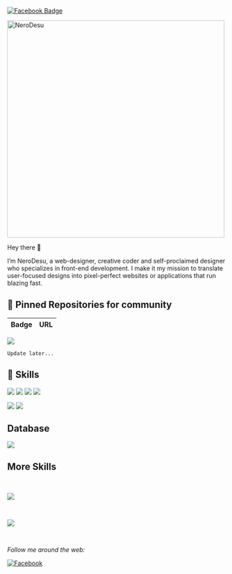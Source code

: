 [![Facebook Badge](https://img.shields.io/badge/Facebook-Profile-informational?style=flat&logo=facebook&logoColor=white&color=1CA2F1)](https://www.facebook.com/TonTai.0805/)
  
  
  <img src="https://tontai-196367064.imgix.net/%E3%83%BC%E3%81%B8%E3%83%BC.png" alt="NeroDesu" width="500">
   <p>Hey there 👋</p>
  <p> I’m NeroDesu, a web-designer, creative coder and self-proclaimed designer who specializes in front-end development. I make it my mission to translate user-focused designs into pixel-perfect websites or applications that run blazing fast.
  </p>



## 📌 Pinned Repositories for community
Badge | URL
------------ | -------------
![](https://img.shields.io/badge/Colab-F9AB00?style=for-the-badge&logo=googlecolab&color=525252)

```Update later...```
<br>

## 💼 Skills
![](https://img.shields.io/badge/HTML5-E34F26?style=for-the-badge&logo=html5&logoColor=white)
![](https://img.shields.io/badge/CSS3-1572B6?style=for-the-badge&logo=css3&logoColor=white)
![](https://img.shields.io/badge/JavaScript-323330?style=for-the-badge&logo=javascript&logoColor=F7DF1E)
![](https://img.shields.io/badge/PHP-20232A?style=for-the-badge&logo=php&logoColor=61DAFB)


![](https://img.shields.io/badge/Python-FFD43B?style=for-the-badge&logo=python&logoColor=darkgreen)
![](https://img.shields.io/badge/Linux-FCC624?style=for-the-badge&logo=linux&logoColor=black)
## Database
![](https://img.shields.io/badge/MySQL-005C84?style=for-the-badge&logo=mysql&logoColor=white)

## More Skills
<br>

![](https://img.shields.io/badge/Style-CSS-informational?style=flat&logo=css3&logoColor=white&color=4AB197)


<br>


![](https://img.shields.io/badge/Tools-GitHub-informational?style=flat&logo=GitHub&logoColor=white&color=4AB197)


<br>

<i>Follow me around the web:</i><br>


<a href="https://www.facebook.com/TonTai.0805/" target="_blank"><img src="https://img.shields.io/badge/Facebook-%231877F2.svg?&style=flat-square&logo=facebook&logoColor=white" alt="Facebook"></a>
